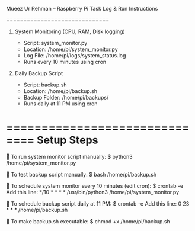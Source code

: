 Mueez Ur Rehman – Raspberry Pi Task Log & Run Instructions

==============================
1. System Monitoring (CPU, RAM, Disk logging)
   - Script: system_monitor.py
   - Location: /home/pi/system_monitor.py
   - Log File: /home/pi/logs/system_status.log
   - Runs every 10 minutes using cron

2. Daily Backup Script
   - Script: backup.sh
   - Location: /home/pi/backup.sh
   - Backup Folder: /home/pi/backups/
   - Runs daily at 11 PM using cron

==============================
Setup Steps
==============================

🔹 To run system monitor script manually:
$ python3 /home/pi/system_monitor.py

🔹 To test backup script manually:
$ bash /home/pi/backup.sh

🔹 To schedule system monitor every 10 minutes (edit cron):
$ crontab -e
Add this line:
*/10 * * * * /usr/bin/python3 /home/pi/system_monitor.py

🔹 To schedule backup script daily at 11 PM:
$ crontab -e
Add this line:
0 23 * * * /home/pi/backup.sh

🔹 To make backup.sh executable:
$ chmod +x /home/pi/backup.sh